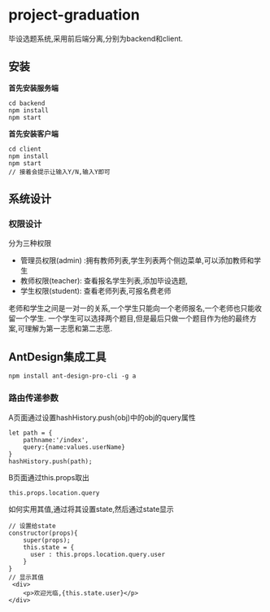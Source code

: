 # project-graduation
毕设选题系统,采用前后端分离,分别为backend和client.

## 安装
**首先安装服务端**
```
cd backend
npm install 
npm start 
```
**首先安装客户端**
```
cd client
npm install 
npm start 
// 接着会提示让输入Y/N,输入Y即可
```

## 系统设计

### 权限设计
分为三种权限
- 管理员权限(admin) :拥有教师列表,学生列表两个侧边菜单,可以添加教师和学生
- 教师权限(teacher): 查看报名学生列表,添加毕设选题,
- 学生权限(student): 查看老师列表,可报名费老师

老师和学生之间是一对一的关系,一个学生只能向一个老师报名,一个老师也只能收留一个学生.
一个学生可以选择两个题目,但是最后只做一个题目作为他的最终方案,可理解为第一志愿和第二志愿.

## AntDesign集成工具
```
npm install ant-design-pro-cli -g a
```

### 路由传递参数
A页面通过设置hashHistory.push(obj)中的obj的query属性
```
let path = {
    pathname:'/index',
    query:{name:values.userName}
}
hashHistory.push(path);
```
B页面通过this.props取出
```
this.props.location.query
```
如何实用其值,通过将其设置state,然后通过state显示
```
// 设置给state
constructor(props){
    super(props);
    this.state = {
      user : this.props.location.query.user
    }
}
// 显示其值
 <div>
    <p>欢迎光临,{this.state.user}</p>
</div>
```